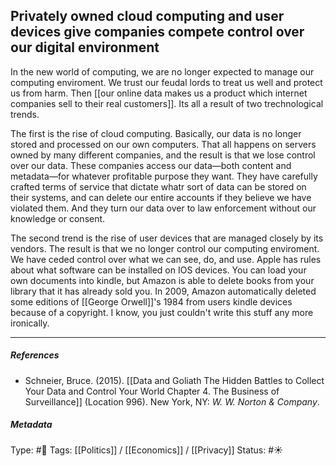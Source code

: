 ## Privately owned cloud computing and user devices give companies compete control over our digital environment  # 

In the new world of computing, we are no longer expected to manage our computing enviroment. We trust our feudal lords to treat us well and protect us from harm. Then [[our online data makes us a product which internet companies sell to their real customers]]. Its all a result of two trechnological trends. 

The first is the rise of cloud computing. Basically, our data is no longer stored and processed on our own computers. That all happens on servers owned by many different companies, and the result is that we lose control over our data. These companies access our data—both content and metadata—for whatever profitable purpose they want. They have carefully crafted terms of service that dictate whatr sort of data can be stored on their systems, and can delete our entire accounts if they believe we have violated them. And they turn our data over to law enforcement without our knowledge or consent. 

The second trend is the rise of user devices that are managed closely by its vendors. The result is that we no longer control our computing enviroment. We have ceded control over what we can see, do, and use. Apple has rules about what software can be installed on IOS devices. You can load your own documents into kindle, but Amazon is able to delete books from your library that it has already sold you. In 2009, Amazon automatically deleted some editions of [[George Orwell]]'s 1984 from users kindle devices because of a copyright. I know, you just couldn't write this stuff any more ironically.

___

##### References

- Schneier, Bruce. (2015). [[Data and Goliath The Hidden Battles to Collect Your Data and Control Your World Chapter 4. The Business of Surveillance]] (Location 996).  New York, NY: _W. W. Norton & Company_. 

##### Metadata

Type: #🔴 
Tags: [[Politics]] / [[Economics]] / [[Privacy]] 
Status: #☀️ 